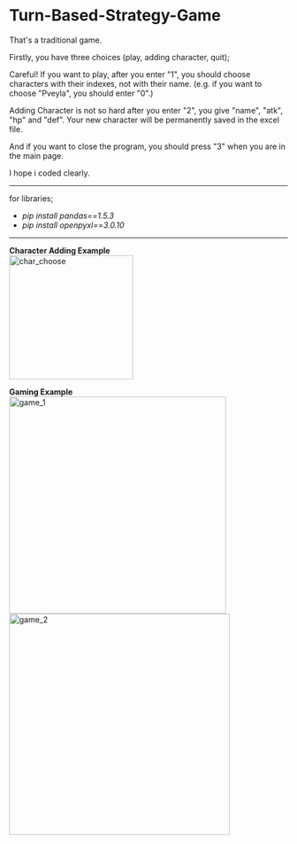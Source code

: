 # Turn-Based-Strategy-Game

That's a traditional game.

Firstly, you have three choices (play, adding character, quit);

Careful! If you want to play, after you enter "1", you should choose characters with their indexes, not with their name.
(e.g. if you want to choose "Pveyla", you should enter "0".)

Adding Character is not so hard after you enter "2", you give "name", "atk", "hp" and "def". 
Your new character will be permanently saved in the excel file.

And if you want to close the program, you should press "3" when you are in the main page.

I hope i coded clearly.

---------

for libraries;

 - <i>pip install pandas==1.5.3</i>
 - <i>pip install openpyxl==3.0.10</i>
 
---------


<b> Character Adding Example</b><br>
<img width="224" alt="char_choose" src="https://user-images.githubusercontent.com/93014021/224534236-867a1f03-8fe9-49af-bb41-efc4a259ef6f.png">

<b> Gaming Example</b><br>
<img width="392" alt="game_1" src="https://user-images.githubusercontent.com/93014021/224534320-9f16d86c-d0d5-4ca3-af23-8f46259077c1.png"><br>
<img width="399" alt="game_2" src="https://user-images.githubusercontent.com/93014021/224534323-946a6b3d-14e6-404e-b09f-ced7aad1b169.png">
